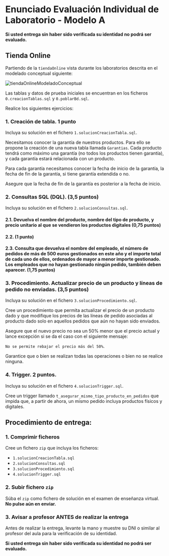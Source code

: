 # Enunciado Evaluación Individual de Laboratorio - Modelo A
**Si usted entrega sin haber sido verificada su identidad no podrá ser evaluado.**

## Tienda Online

Partiendo de la `tiendaOnline` vista durante los laboratorios descrita en el modelado conceptual siguiente:

![tiendaOnlineModeladoConceptual](https://github.com/user-attachments/assets/92eb4ba8-1ed8-488b-bb5b-448c0836fee6)

Las tablas y datos de prueba iniciales se encuentran en los ficheros `0.creacionTablas.sql` y `0.poblarBd.sql`.

Realice los siguientes ejercicios:

### 1. Creación de tabla. 1 punto

Incluya su solución en el fichero `1.solucionCreacionTabla.sql`.

Necesitamos conocer la garantía de nuestros productos. Para ello se propone la creación de una nueva tabla llamada `Garantias`. Cada producto tendrá como máximo una garantía (no todos los productos tienen garantía), y cada garantía estará relacionada con un producto.

Para cada garantía necesitamos conocer la fecha de inicio de la garantía, la fecha de fin de la garantía, si tiene garantía extendida o no.

Asegure que la fecha de fin de la garantía es posterior a la fecha de inicio.

### 2. Consultas SQL (DQL). (3,5 puntos)

Incluya su solución en el fichero `2.solucionConsultas.sql`.

#### 2.1. Devuelva el nombre del producto, nombre del tipo de producto, y precio unitario al que se vendieron los productos digitales (0,75 puntos)

#### 2.2. (1 punto)

#### 2.3. Consulta que devuelva el nombre del empleado, el número de pedidos de más de 500 euros gestionados en este año y el importe total de cada uno de ellos, ordenados de mayor a menor importe gestionado. Los empleados que no hayan gestionado ningún pedido, también deben aparecer. (1,75 puntos)

### 3. Procedimiento. Actualizar precio de un producto y líneas de pedido no enviadas. (3,5 puntos)

Incluya su solución en el fichero `3.solucionProcedimiento.sql`.

Cree un procedimiento que permita actualizar el precio de un producto dado y que modifique los precios de las líneas de pedido asociadas al producto dado solo en aquellos pedidos que aún no hayan sido enviados.

Asegure que el nuevo precio no sea un 50% menor que el precio actual y lance excepción si se da el caso con el siguiente mensaje:

`No se permite rebajar el precio más del 50%`.

Garantice que o bien se realizan todas las operaciones o bien no se realice ninguna.

### 4. Trigger. 2 puntos.

Incluya su solución en el fichero `4.solucionTrigger.sql`.

Cree un trigger llamado `t_asegurar_mismo_tipo_producto_en_pedidos` que impida que, a partir de ahora, un mismo pedido incluya productos físicos y digitales.

## Procedimiento de entrega:

### 1. Comprimir ficheros

Cree un fichero `zip` que incluya los ficheros:

* `1.solucionCreacionTabla.sql`
* `2.solucionConsultas.sql`
* `3.solucionProcedimiento.sql`
* `4.solucionTrigger.sql`

### 2. Subir fichero `zip`

Súba el `zip` como fichero de solución en el examen de enseñanza virtual. **No pulse aún en enviar.**

### 3. Avisar a profesor ANTES de realizar la entrega

Antes de realizar la entrega, levante la mano y muestre su DNI o similar al profesor del aula para la verificación de su identidad.

**Si usted entrega sin haber sido verificada su identidad no podrá ser evaluado.**
